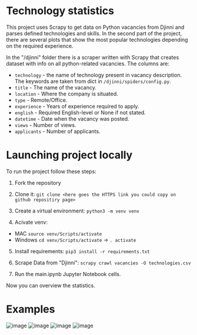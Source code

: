 # Technology statistics
This project uses Scrapy to get data on Python vacancies from Djinni and parses defined technologies and skills. In the second part of the project, there are several plots that show the most popular technologies depending on the required experience.

In the "/djinni" folder there is a scraper written with Scrapy that creates dataset with info on all python-related vacancies.
The columns are: 
- `technology` - the name of technology present in vacancy description. The keywords are taken from dict in `/djinni/spiders/config.py`.
- `title` - The name of the vacancy.
- `location` - Where the company is situated.
- `type` - Remote/Office.
- `experience` - Years of experience required to apply.
- `english` - Required English-level or None if not stated.
- `datetime` - Date when the vacancy was posted.
- `views` - Number of views.
- `applicants` - Number of applicants.

# Launching project locally
To run the project follow these steps:
1. Fork the repository

2. Clone it:
`git clone <here goes the HTTPS link you could copy on github repositiry page>`

3. Create a virtual environment:
`python3 -m venv venv`

4. Acivate venv:
- MAC `source venv/Scripts/activate`
- Windows `cd venv/Scripts/activate` -> `. activate`

5. Install requirements:
`pip3 install -r requirements.txt`

6. Scrape Data from "Djinni":
`scrapy crawl vacancies -O technologies.csv`

7. Run the main.ipynb Jupyter Notebook cells.

Now you can overview the statistics.

# Examples
![image](https://github.com/Lyutillis/technology-statistics/assets/62535257/e278c4e8-3726-460b-80ac-a904408c00e9)
![image](https://github.com/Lyutillis/technology-statistics/assets/62535257/6de516e0-201e-47c3-8add-0cff4ffd6346)
![image](https://github.com/Lyutillis/technology-statistics/assets/62535257/8f29fe69-f7f0-4ad3-ad7f-dd49e21d9fa8)
![image](https://github.com/Lyutillis/technology-statistics/assets/62535257/6aacd522-147a-4a07-a676-0fe9d4900be0)

